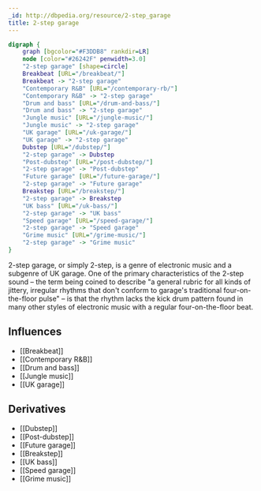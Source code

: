 ```yaml
---
_id: http://dbpedia.org/resource/2-step_garage
title: 2-step garage
---
```


```dot
digraph {
	graph [bgcolor="#F3DDB8" rankdir=LR]
	node [color="#26242F" penwidth=3.0]
	"2-step garage" [shape=circle]
	Breakbeat [URL="/breakbeat/"]
	Breakbeat -> "2-step garage"
	"Contemporary R&B" [URL="/contemporary-rb/"]
	"Contemporary R&B" -> "2-step garage"
	"Drum and bass" [URL="/drum-and-bass/"]
	"Drum and bass" -> "2-step garage"
	"Jungle music" [URL="/jungle-music/"]
	"Jungle music" -> "2-step garage"
	"UK garage" [URL="/uk-garage/"]
	"UK garage" -> "2-step garage"
	Dubstep [URL="/dubstep/"]
	"2-step garage" -> Dubstep
	"Post-dubstep" [URL="/post-dubstep/"]
	"2-step garage" -> "Post-dubstep"
	"Future garage" [URL="/future-garage/"]
	"2-step garage" -> "Future garage"
	Breakstep [URL="/breakstep/"]
	"2-step garage" -> Breakstep
	"UK bass" [URL="/uk-bass/"]
	"2-step garage" -> "UK bass"
	"Speed garage" [URL="/speed-garage/"]
	"2-step garage" -> "Speed garage"
	"Grime music" [URL="/grime-music/"]
	"2-step garage" -> "Grime music"
}
```

2-step garage, or simply 2-step, is a genre of electronic music and a subgenre of UK garage. One of the primary characteristics of the 2-step sound – the term being coined to describe "a general rubric for all kinds of jittery, irregular rhythms that don't conform to garage's traditional four-on-the-floor pulse" – is that the rhythm lacks the kick drum pattern found in many other styles of electronic music with a regular four-on-the-floor beat.

## Influences
- [[Breakbeat]]
- [[Contemporary R&B]]
- [[Drum and bass]]
- [[Jungle music]]
- [[UK garage]]

## Derivatives
- [[Dubstep]]
- [[Post-dubstep]]
- [[Future garage]]
- [[Breakstep]]
- [[UK bass]]
- [[Speed garage]]
- [[Grime music]]
